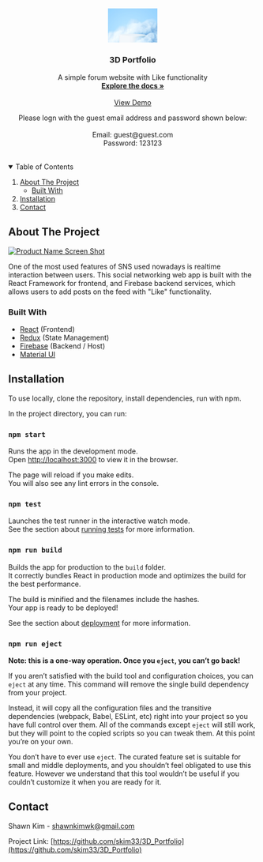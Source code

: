<!-- PROJECT LOGO -->
<br />
<p align="center">
  <a href="https://github.com/skim33/3D_Portfolio">
    <img src="/assets/logo.jpg" alt="Logo" width="100" height="auto">
  </a>

  <h3 align="center">3D Portfolio</h3>

  <p align="center">
    A simple forum website with Like functionality
    <br />
    <a href="https://github.com/skim33/3D_Portfolio"><strong>Explore the docs »</strong></a>
    <br />
    <br />
    <a href="https://shawn-kim-3d-portfolio.herokuapp.com/">View Demo</a>
    <br />
    <div align="center">Please logn with the guest email address and password shown below:</div>
    <br />
    <div align="center">Email: guest@guest.com</div>
    <div align="center">Password: 123123</div>
    <br />
  </p>
</p>

<!-- TABLE OF CONTENTS -->
<details open="open">
  <summary>Table of Contents</summary>
  <ol>
    <li>
      <a href="#about-the-project">About The Project</a>
      <ul>
        <li><a href="#built-with">Built With</a></li>
      </ul>
    </li>
    <li><a href="#installation">Installation</a></li>
    <li><a href="#contact">Contact</a></li>
  </ol>
</details>

<!-- ABOUT THE PROJECT -->

## About The Project

[![Product Name Screen Shot][product-screenshot]](https://shawn-kim-3d-portfolio.herokuapp.com/)

One of the most used features of SNS used nowadays is realtime interaction between users. This social networking web app is built with the React Framework for frontend, and Firebase backend services, which allows users to add posts on the feed with "Like" functionality.

### Built With

- [React](https://reactjs.org/) (Frontend)
- [Redux](https://redux.js.org/) (State Management)
- [Firebase](https://firebase.google.com/) (Backend / Host)
- [Material UI](https://mui.com/)

<!-- GETTING STARTED -->

## Installation

To use locally, clone the repository, install dependencies, run with npm.

In the project directory, you can run:

### `npm start`

Runs the app in the development mode.\
Open [http://localhost:3000](http://localhost:3000) to view it in the browser.

The page will reload if you make edits.\
You will also see any lint errors in the console.

### `npm test`

Launches the test runner in the interactive watch mode.\
See the section about [running tests](https://facebook.github.io/create-react-app/docs/running-tests) for more information.

### `npm run build`

Builds the app for production to the `build` folder.\
It correctly bundles React in production mode and optimizes the build for the best performance.

The build is minified and the filenames include the hashes.\
Your app is ready to be deployed!

See the section about [deployment](https://facebook.github.io/create-react-app/docs/deployment) for more information.

### `npm run eject`

**Note: this is a one-way operation. Once you `eject`, you can’t go back!**

If you aren’t satisfied with the build tool and configuration choices, you can `eject` at any time. This command will remove the single build dependency from your project.

Instead, it will copy all the configuration files and the transitive dependencies (webpack, Babel, ESLint, etc) right into your project so you have full control over them. All of the commands except `eject` will still work, but they will point to the copied scripts so you can tweak them. At this point you’re on your own.

You don’t have to ever use `eject`. The curated feature set is suitable for small and middle deployments, and you shouldn’t feel obligated to use this feature. However we understand that this tool wouldn’t be useful if you couldn’t customize it when you are ready for it.

## Contact

Shawn Kim - shawnkimwk@gmail.com

Project Link: [https://github.com/skim33/3D_Portfolio](https://github.com/skim33/3D_Portfolio)

<!-- MARKDOWN LINKS & IMAGES -->
<!-- https://www.markdownguide.org/basic-syntax/#reference-style-links -->

[product-screenshot]: ./assets/screen_shot.png
